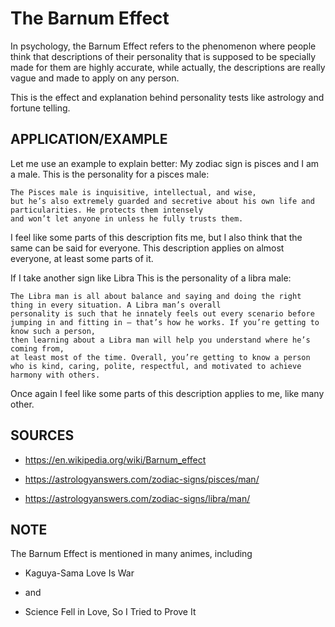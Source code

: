 # The Barnum Effect
In psychology, the Barnum Effect refers to the phenomenon where people think that descriptions of their personality that is supposed to be specially made for them
are highly accurate, while actually, the descriptions are really vague and made to apply on any person.

This is the effect and explanation behind personality tests like astrology and fortune telling.

## APPLICATION/EXAMPLE
Let me use an example to explain better:
My zodiac sign is pisces and I am a male. This is the personality for a pisces male:
```
The Pisces male is inquisitive, intellectual, and wise,
but he’s also extremely guarded and secretive about his own life and particularities. He protects them intensely
and won’t let anyone in unless he fully trusts them.
```
I feel like some parts of this description fits me, but I also think that the same can be said for everyone. This description applies on almost everyone,
at least some parts of it.

If I take another sign like Libra
This is the personality of a libra male:
```
The Libra man is all about balance and saying and doing the right thing in every situation. A Libra man’s overall 
personality is such that he innately feels out every scenario before jumping in and fitting in – that’s how he works. If you’re getting to know such a person, 
then learning about a Libra man will help you understand where he’s coming from, 
at least most of the time. Overall, you’re getting to know a person who is kind, caring, polite, respectful, and motivated to achieve harmony with others.
```
Once again I feel like some parts of this description applies to me, like many other.

## SOURCES

- https://en.wikipedia.org/wiki/Barnum_effect

- https://astrologyanswers.com/zodiac-signs/pisces/man/

- https://astrologyanswers.com/zodiac-signs/libra/man/


## NOTE
The Barnum Effect is mentioned in many animes, including 
- Kaguya-Sama Love Is War
* and
- Science Fell in Love, So I Tried to Prove It
